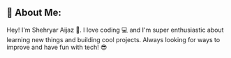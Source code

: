## 💫 About Me:
Hey! I'm Shehryar Aijaz 👋. I love coding 💻 and I'm super enthusiastic about learning new things and building cool projects. Always looking for ways to improve and have fun with tech! 😎
